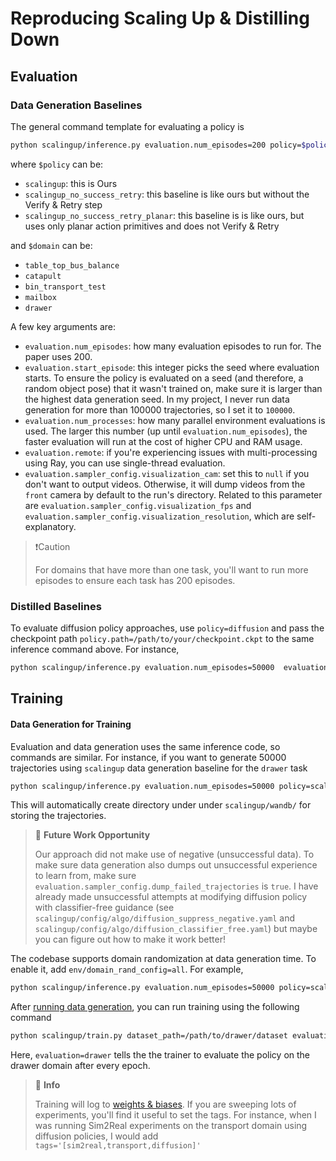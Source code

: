 # Reproducing Scaling Up & Distilling Down

## Evaluation

### Data Generation Baselines

The general command template for evaluating a policy is 
```bash
python scalingup/inference.py evaluation.num_episodes=200 policy=$policy evaluation=$domain evaluation.start_episode=100000
```
where `$policy` can be:
  - `scalingup`: this is Ours
  - `scalingup_no_success_retry`: this baseline is like ours but without the Verify & Retry step
  - `scalingup_no_success_retry_planar`: this baseline is is like ours, but uses only planar action primitives and does not Verify & Retry

and `$domain` can be:
  - `table_top_bus_balance`
  - `catapult`
  - `bin_transport_test`
  - `mailbox`
  - `drawer`

A few key arguments are:
 - `evaluation.num_episodes`: how many evaluation episodes to run for. The paper uses 200.
 - `evaluation.start_episode`: this integer picks the seed where evaluation starts. To ensure the policy is evaluated on a seed (and therefore, a random object pose) that it wasn't trained on, make sure it is larger than the highest data generation seed. In my project, I never run data generation for more than 100000 trajectories, so I set it to `100000`.
 - `evaluation.num_processes`: how many parallel environment evaluations is used. The larger this number (up until `evaluation.num_episodes`), the faster evaluation will run at the cost of higher CPU and RAM usage.
 - `evaluation.remote`: if you're experiencing issues with multi-processing using Ray, you can use single-thread evaluation.
 - `evaluation.sampler_config.visualization_cam`: set this to `null` if you don't want to output videos. Otherwise, it will dump videos from the `front` camera by default to the run's directory. Related to this parameter are `evaluation.sampler_config.visualization_fps` and `evaluation.sampler_config.visualization_resolution`, which are self-explanatory.

> ❗Caution
> 
> For domains that have more than one task, you'll want to run more episodes to ensure each task has 200 episodes.



### Distilled Baselines

To evaluate diffusion policy approaches, use `policy=diffusion` and pass the checkpoint path `policy.path=/path/to/your/checkpoint.ckpt` to the same inference command above.
For instance,
```sh
python scalingup/inference.py evaluation.num_episodes=50000  evaluation=drawer policy=diffusion policy.path=/path/to/your/checkpoint.ckpt
```

## Training


#### Data Generation for Training

Evaluation and data generation uses the same inference code, so commands are similar.
For instance, if you want to generate 50000 trajectories using `scalingup` data generation baseline for the `drawer` task
```sh
python scalingup/inference.py evaluation.num_episodes=50000 policy=scalingup evaluation=drawer  
```
This will automatically create directory under under `scalingup/wandb/` for storing the trajectories.

> 🔭 **Future Work Opportunity**
> 
> Our approach did not make use of negative (unsuccessful data).
> To make sure data generation also dumps out unsuccessful experience to learn from, make sure `evaluation.sampler_config.dump_failed_trajectories` is `true`.
> I have already made unsuccessful attempts at modifying diffusion policy with classifier-free guidance (see `scalingup/config/algo/diffusion_suppress_negative.yaml` and `scalingup/config/algo/diffusion_classifier_free.yaml`) but maybe you can figure out how to make it work better!

The codebase supports domain randomization at data generation time.
To enable it, add `env/domain_rand_config=all`.
For example,
```sh
python scalingup/inference.py evaluation.num_episodes=50000 policy=scalingup evaluation=drawer env/domain_rand_config=all env.domain_rand_config.dtd_root=/home/mo/scalingup/dtd/ # `mo` is my dog's name 🐕
```

After [running data generation](#data-generation), you can run training using the following command
```sh
python scalingup/train.py dataset_path=/path/to/drawer/dataset evaluation=drawer algo=diffusion_default
```
Here, `evaluation=drawer` tells the the trainer to evaluate the policy on the drawer domain after every epoch.


> 📘 **Info**
> 
> Training will log to [weights & biases](https://wandb.ai/site).
> If you are sweeping lots of experiments, you'll find it useful to set the tags.
> For instance, when I was running Sim2Real experiments on the transport domain using diffusion policies, I would add  `tags='[sim2real,transport,diffusion]'`